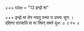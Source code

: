 +++
title = "13 इन्द्रो मा"

+++
इन्द्रो मा तेन नयतु पन्था य उभयः सुगः ।  
दक्षिणा पारयाति वा मा रिषन् समरे युधः ॥ ॥ १५ ॥